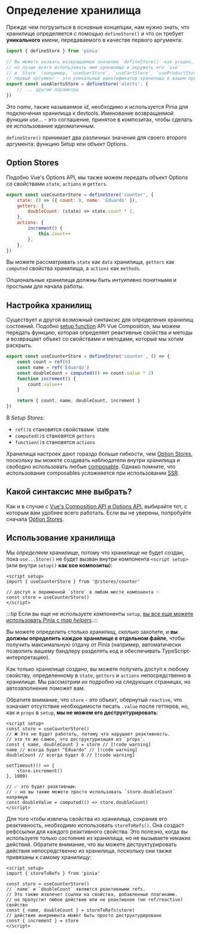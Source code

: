 # Определение хранилища

<VueSchoolLink
  href="https://vueschool.io/lessons/define-your-first-pinia-store"
  title="Узнайте, как определять и использовать хранилища в Pinia"
/>

Прежде чем погрузиться в основные концепции, нам нужно знать, что хранилище определяется с помощью `defineStore()` и что он требует **уникального** имени, передаваемого в качестве первого аргумента:

```js
import { defineStore } from 'pinia'

// Вы можете назвать возвращаемое значение `defineStore()` как угодно,
// но лучше всего использовать имя хранилища и окружить его `use`
// и `Store` (например, `useUserStore`, `useCartStore`, `useProductStore`)
// первый аргумент - это уникальный идентификатор хранилища в вашем приложении
export const useAlertsStore = defineStore('alerts', {
    // ... другие параметры
})
```

Это _name_, также называемое _id_, необходимо и используется Pinia для подключения хранилища к devtools. Именование возвращаемой функции _use..._ - это соглашение, принятое в композитах, чтобы сделать ее использование идиоматичным.

`defineStore()` принимает два различных значения для своего второго аргумента: функцию Setup или объект Options.

## Option Stores

Подобно Vue's Options API, мы также можем передать объект Options со свойствами `state`, `actions` и `getters`.

```js {2-10}
export const useCounterStore = defineStore('counter', {
    state: () => ({ count: 0, name: 'Eduardo' }),
    getters: {
        doubleCount: (state) => state.count * 2,
    },
    actions: {
        increment() {
            this.count++
        },
    },
})
```

Вы можете рассматривать `state` как `data` хранилища, `getters` как `computed` свойства хранилища, а `actions` как `methods`.

Опциональные хранилища должны быть интуитивно понятными и простыми для начала работы.

## Настройка хранилищ

Существует и другой возможный синтаксис для определения хранилищ состояний. Подобно [setup function](https://vuejs.org/api/composition-api-setup.html) API Vue Composition, мы можем передать функцию, которая определяет реактивные свойства и методы и возвращает объект со свойствами и методами, которые мы хотим раскрыть.

```js
export const useCounterStore = defineStore('counter', () => {
    const count = ref(0)
    const name = ref('Eduardo')
    const doubleCount = computed(() => count.value * 2)
    function increment() {
        count.value++
    }

    return { count, name, doubleCount, increment }
})
```

В _Setup Stores_:

-   `ref()`s становятся свойствами `state
-   `computed()`s становятся `getters`
-   `function()`s становятся `actions`

Хранилища настроек дают гораздо больше гибкости, чем [Option Stores](#option-stores), поскольку вы можете создавать наблюдатели внутри хранилища и свободно использовать любые [composable](https://vuejs.org/guide/reusability/composables.html#composables). Однако помните, что использование composables усложняется при использовании [SSR](../cookbook/composables.md).

## Какой синтаксис мне выбрать?

Как и в случае с [Vue's Composition API и Options API](https://vuejs.org/guide/introduction.html#which-to-choose), выбирайте тот, с которым вам удобнее всего работать. Если вы не уверены, попробуйте сначала [Option Stores](#option-stores).

## Использование хранилища

Мы _определяем_ хранилище, потому что хранилище не будет создан, пока `use...Store()` не будет вызван внутри компонента `<script setup>` (или внутри `setup()` **как все композиты**):

```vue
<script setup>
import { useCounterStore } from '@/stores/counter'

// доступ к переменной `store` в любом месте компонента ✨
const store = useCounterStore()
</script>
```

:::tip
Если вы еще не используете компоненты `setup`, [вы все еще можете использовать Pinia с _map helpers_](../cookbook/options-api.md).:::

Вы можете определить столько хранилищ, сколько захотите, и **вы должны определить каждое хранилище в отдельном файле**, чтобы получить максимальную отдачу от Pinia (например, автоматически позволить вашему бандлеру разделять код и обеспечивать TypeScript-интерпретацию).

Как только хранилище создано, вы можете получить доступ к любому свойству, определенному в `state`, `getters` и `actions` непосредственно в хранилище. Мы рассмотрим их подробно на следующих страницах, но автозаполнение поможет вам.

Обратите внимание, что `store` - это объект, обернутый `reactive`, что означает отсутствие необходимости писать `.value` после геттеров, но, как и `props` в `setup`, **мы не можем его деструктурировать**:

```vue
<script setup>
const store = useCounterStore()
// ❌ Это не будет работать, потому что нарушает реактивность.
// это то же самое, что деструктуризация из `props`.
const { name, doubleCount } = store // [!code warning]
name // всегда будет "Eduardo" // [!code warning]
doubleCount // всегда будет 0 // [!code warning]

setTimeout(() => {
    store.increment()
}, 1000)

// ✅ это будет реактивным.
// 💡 но вы также можете просто использовать `store.doubleCount` напрямую
const doubleValue = computed(() => store.doubleCount)
</script>
```

Для того чтобы извлечь свойства из хранилища, сохранив его реактивность, необходимо использовать `storeToRefs()`. Она создаст рефссылки для каждого реактивного свойства. Это полезно, когда вы используете только состояние из хранилища, но не вызываете никаких действий. Обратите внимание, что вы можете деструктурировать действия непосредственно из хранилища, поскольку они также привязаны к самому хранилищу:

```vue
<script setup>
import { storeToRefs } from 'pinia'

const store = useCounterStore()
// `name` и `doubleCount` являются реактивными refs.
// Это также извлечет ссылки на свойства, добавленные плагинами.
// но пропустит любое действие или не реактивное (не ref/reactive) свойство
const { name, doubleCount } = storeToRefs(store)
// действие инкремента может быть просто деструктурировано
const { increment } = store
</script>
```
